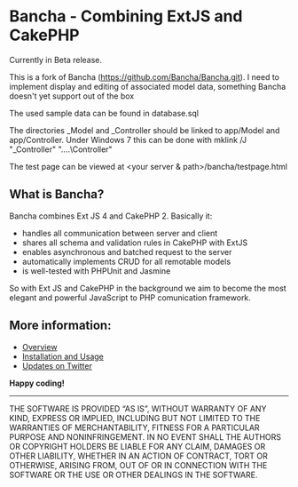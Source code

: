 Bancha - Combining ExtJS and CakePHP
====================================
Currently in Beta release.

This is a fork of Bancha (https://github.com/Bancha/Bancha.git). I need to implement display and editing of associated
model data, something Bancha doesn't yet support out of the box

The used sample data can be found in database.sql

The directories _Model and _Controller should be linked to app/Model and app/Controller. Under Windows 7 this can be done
with mklink /J "_Controller" "..\..\Controller"

The test page can be viewed at <your server & path>/bancha/testpage.html


What is Bancha?
---------------

Bancha combines Ext JS 4 and CakePHP 2. Basically it: 

*   handles all communication between server and client
*   shares all schema and validation rules in CakePHP with ExtJS
*   enables asynchronous and batched request to the server
*   automatically implements CRUD for all remotable models
*   is well-tested with PHPUnit and Jasmine

So with Ext JS and CakePHP in the background we aim to become the most elegant and powerful JavaScript to PHP comunication framework.


More information:
-----------------

*   [Overview](http://banchaproject.org/)
*   [Installation and Usage](https://github.com/Bancha/Bancha/wiki/)
*   [Updates on Twitter](http://twitter.com/#!/banchaproject)


__Happy coding!__






------------------------------
THE SOFTWARE IS PROVIDED “AS IS”, WITHOUT WARRANTY OF ANY KIND, EXPRESS OR IMPLIED, INCLUDING BUT NOT LIMITED TO THE WARRANTIES OF MERCHANTABILITY, FITNESS FOR A PARTICULAR PURPOSE AND NONINFRINGEMENT. IN NO EVENT SHALL THE AUTHORS OR COPYRIGHT HOLDERS BE LIABLE FOR ANY CLAIM, DAMAGES OR OTHER LIABILITY, WHETHER IN AN ACTION OF CONTRACT, TORT OR OTHERWISE, ARISING FROM, OUT OF OR IN CONNECTION WITH THE SOFTWARE OR THE USE OR OTHER DEALINGS IN THE SOFTWARE.